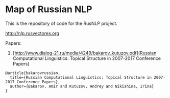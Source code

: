 # Map of Russian NLP

This is the repository of code for the RusNLP project.

http://nlp.rusvectores.org

Papers:

1. [http://www.dialog-21.ru/media/4249/bakarov_kutuzov.pdf](Russian Computational Linguistics: Topical Structure in 2007-2017 Conference Papers)
```
@article{bakarovrussian,
  title={Russian Computational Linguistics: Topical Structure in 2007-2017 Conference Papers},
  author={Bakarov, Amir and Kutuzov, Andrey and Nikishina, Irina}
}
```
